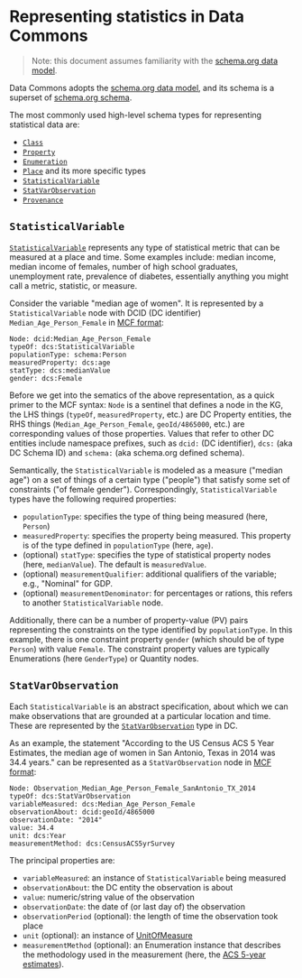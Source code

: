 # Representing statistics in Data Commons

> Note: this document assumes familiarity with the [schema.org data
> model](https://schema.org/docs/datamodel.html).

Data Commons adopts the [schema.org data
model](https://schema.org/docs/datamodel.html), and its schema is a superset of
[schema.org schema](https://schema.org/docs/schemas.html).

The most commonly used high-level schema types for representing statistical data
are:

- [`Class`](https://schema.org/Class)
- [`Property`](https://schema.org/Property)
- [`Enumeration`](https://schema.org/Enumeration)
- [`Place`](https://schema.org/Place) and its more specific types
- [`StatisticalVariable`](https://datacommons.org/browser/StatisticalVariable)
- [`StatVarObservation`](https://datacommons.org/browser/StatVarObservation)
- [`Provenance`](https://datacommons.org/browser/Provenance)

## `StatisticalVariable`

[`StatisticalVariable`](https://datacommons.org/browser/StatisticalVariable)
represents any type of statistical metric that can be measured at a place and
time. Some examples include: median income, median income of females, number of
high school graduates, unemployment rate, prevalence of diabetes, essentially
anything you might call a metric, statistic, or measure.

Consider the variable "median age of women".  It is represented by a
`StatisticalVariable` node with DCID (DC identifier) `Median_Age_Person_Female`
in [MCF format](mcf_format.md):

```
Node: dcid:Median_Age_Person_Female
typeOf: dcs:StatisticalVariable
populationType: schema:Person
measuredProperty: dcs:age
statType: dcs:medianValue
gender: dcs:Female
```

Before we get into the sematics of the above representation, as a quick primer
to the MCF syntax: `Node` is a sentinel that defines a node in the KG, the LHS
things (`typeOf`, `measuredProperty`, etc.) are DC Property entities, the RHS
things (`Median_Age_Person_Female`, `geoId/4865000`, etc.) are corresponding
values of those properties.  Values that refer to other DC entities include
namespace prefixes, such as `dcid:` (DC identifier), `dcs:` (aka DC Schema ID)
and `schema:` (aka schema.org defined schema).

Semantically, the `StatisticalVariable` is modeled as a measure ("median age")
on a set of things of a certain type ("people") that satisfy some set of
constraints ("of female gender").  Correspondingly, `StatisticalVariable` types
have the following required properties:

- `populationType`: specifies the type of thing being measured (here, `Person`)
- `measuredProperty`: specifies the property being measured. This property is of
  the type defined in `populationType` (here, `age`).
- (optional) `statType`: specifies the type of statistical property nodes (here,
  `medianValue`). The default is `measuredValue`.
- (optional) `measurementQualifier`: additional qualifiers of the variable;
  e.g., "Nominal" for GDP.
- (optional) `measurementDenominator`: for percentages or rations, this refers
  to another `StatisticalVariable` node.

Additionally, there can be a number of property-value (PV) pairs representing
the constraints on the type identified by `populationType`.  In this example,
there is one constraint property `gender` (which should be of type `Person`)
with value `Female`. The constraint property values are typically Enumerations
(here `GenderType`) or Quantity nodes.

## `StatVarObservation`

Each `StatisticalVariable` is an abstract specification, about which we can make
observations that are grounded at a particular location and time. These are
represented by the
[`StatVarObservation`](https://datacommons.org/browser/StatVarObservation) type
in DC.

As an example, the statement "According to the US Census ACS 5 Year Estimates,
the median age of women in San Antonio, Texas in 2014 was 34.4 years." can be
represented as a `StatVarObservation` node in [MCF format](mcf_format.md):

```
Node: Observation_Median_Age_Person_Female_SanAntonio_TX_2014
typeOf: dcs:StatVarObservation
variableMeasured: dcs:Median_Age_Person_Female
observationAbout: dcid:geoId/4865000
observationDate: "2014"
value: 34.4
unit: dcs:Year
measurementMethod: dcs:CensusACS5yrSurvey
```

The principal properties are:

-   `variableMeasured`: an instance of `StatisticalVariable` being measured
-   `observationAbout`: the DC entity the observation is about
-   `value`: numeric/string value of the observation
-   `observationDate`: the date of (or last day of) the observation
-   `observationPeriod` (optional): the length of time the observation took place
-   `unit` (optional): an instance of [UnitOfMeasure](https://datacommons.org/browser/UnitOfMeasure)
-   `measurementMethod` (optional): an Enumeration instance that describes the methodology
    used in the measurement (here, the [ACS 5-year
    estimates](https://www.census.gov/programs-surveys/acs/guidance/estimates.html)).
